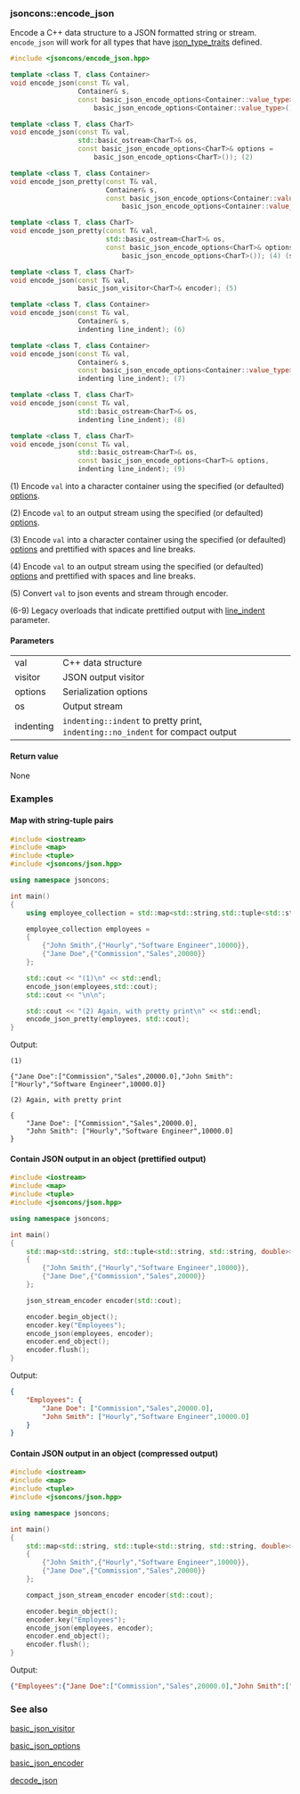 ### jsoncons::encode_json

Encode a C++ data structure to a JSON formatted string or stream. `encode_json` will work for all types that
have [json_type_traits](https://github.com/danielaparker/jsoncons/blob/master/doc/ref/corelib/json_type_traits.md) defined.

```cpp
#include <jsoncons/encode_json.hpp>

template <class T, class Container>
void encode_json(const T& val,
                 Container& s, 
                 const basic_json_encode_options<Container::value_type>& options = 
                     basic_json_encode_options<Container::value_type>()); (1)

template <class T, class CharT>
void encode_json(const T& val,
                 std::basic_ostream<CharT>& os, 
                 const basic_json_encode_options<CharT>& options = 
                     basic_json_encode_options<CharT>()); (2)

template <class T, class Container>
void encode_json_pretty(const T& val,
                        Container& s, 
                        const basic_json_encode_options<Container::value_type>& options = 
                            basic_json_encode_options<Container::value_type>()); (3) (since 0.155.0)

template <class T, class CharT>
void encode_json_pretty(const T& val,
                        std::basic_ostream<CharT>& os, 
                        const basic_json_encode_options<CharT>& options = 
                            basic_json_encode_options<CharT>()); (4) (since 0.155.0)

template <class T, class CharT>
void encode_json(const T& val, 
                 basic_json_visitor<CharT>& encoder); (5)

template <class T, class Container>
void encode_json(const T& val, 
                 Container& s, 
                 indenting line_indent); (6)

template <class T, class Container>
void encode_json(const T& val,
                 Container& s, 
                 const basic_json_encode_options<Container::value_type>& options, 
                 indenting line_indent); (7)

template <class T, class CharT>
void encode_json(const T& val, 
                 std::basic_ostream<CharT>& os, 
                 indenting line_indent); (8)

template <class T, class CharT>
void encode_json(const T& val,
                 std::basic_ostream<CharT>& os, 
                 const basic_json_encode_options<CharT>& options, 
                 indenting line_indent); (9)
```

(1) Encode `val` into a character container using the specified (or defaulted) [options](basic_json_options.md).

(2) Encode `val` to an output stream using the specified (or defaulted) [options](basic_json_options.md).

(3) Encode `val` into a character container using the specified (or defaulted) [options](basic_json_options.md)
and prettified with spaces and line breaks.

(4) Encode `val` to an output stream using the specified (or defaulted) [options](basic_json_options.md)
and prettified with spaces and line breaks.

(5) Convert `val` to json events and stream through encoder.

(6-9) Legacy overloads that indicate prettified output with [line_indent](indenting.md) parameter.

#### Parameters

<table>
  <tr>
    <td>val</td>
    <td>C++ data structure</td> 
  </tr>
  <tr>
    <td>visitor</td>
    <td>JSON output visitor</td> 
  </tr>
  <tr>
    <td>options</td>
    <td>Serialization options</td> 
  </tr>
  <tr>
    <td>os</td>
    <td>Output stream</td> 
  </tr>
  <tr>
    <td>indenting</td>
    <td><code>indenting::indent</code> to pretty print, <code>indenting::no_indent</code> for compact output</td> 
  </tr>
</table>

#### Return value

None 
    
### Examples

#### Map with string-tuple pairs

```cpp
#include <iostream>
#include <map>
#include <tuple>
#include <jsoncons/json.hpp>

using namespace jsoncons;

int main()
{
    using employee_collection = std::map<std::string,std::tuple<std::string,std::string,double>>;

    employee_collection employees = 
    { 
        {"John Smith",{"Hourly","Software Engineer",10000}},
        {"Jane Doe",{"Commission","Sales",20000}}
    };

    std::cout << "(1)\n" << std::endl; 
    encode_json(employees,std::cout);
    std::cout << "\n\n";

    std::cout << "(2) Again, with pretty print\n" << std::endl; 
    encode_json_pretty(employees, std::cout);
}
```
Output:
```
(1)

{"Jane Doe":["Commission","Sales",20000.0],"John Smith":["Hourly","Software Engineer",10000.0]}

(2) Again, with pretty print

{
    "Jane Doe": ["Commission","Sales",20000.0],
    "John Smith": ["Hourly","Software Engineer",10000.0]
}
```
    
#### Contain JSON output in an object (prettified output)

```cpp
#include <iostream>
#include <map>
#include <tuple>
#include <jsoncons/json.hpp>

using namespace jsoncons;

int main()
{
    std::map<std::string, std::tuple<std::string, std::string, double>> employees =
    {
        {"John Smith",{"Hourly","Software Engineer",10000}},
        {"Jane Doe",{"Commission","Sales",20000}}
    };

    json_stream_encoder encoder(std::cout);

    encoder.begin_object();
    encoder.key("Employees");
    encode_json(employees, encoder);
    encoder.end_object();
    encoder.flush();
}
```
Output:
```json
{
    "Employees": {
        "Jane Doe": ["Commission","Sales",20000.0],
        "John Smith": ["Hourly","Software Engineer",10000.0]
    }
}
```
    
#### Contain JSON output in an object (compressed output)

```cpp
#include <iostream>
#include <map>
#include <tuple>
#include <jsoncons/json.hpp>

using namespace jsoncons;

int main()
{
    std::map<std::string, std::tuple<std::string, std::string, double>> employees =
    {
        {"John Smith",{"Hourly","Software Engineer",10000}},
        {"Jane Doe",{"Commission","Sales",20000}}
    };

    compact_json_stream_encoder encoder(std::cout);

    encoder.begin_object();
    encoder.key("Employees");
    encode_json(employees, encoder);
    encoder.end_object();
    encoder.flush();
}
```
Output:
```json
{"Employees":{"Jane Doe":["Commission","Sales",20000.0],"John Smith":["Hourly","Software Engineer",10000.0]}}
```

### See also

[basic_json_visitor](basic_json_visitor.md)  

[basic_json_options](basic_json_options.md)  

[basic_json_encoder](basic_json_encoder.md)  

[decode_json](decode_json.md)  

